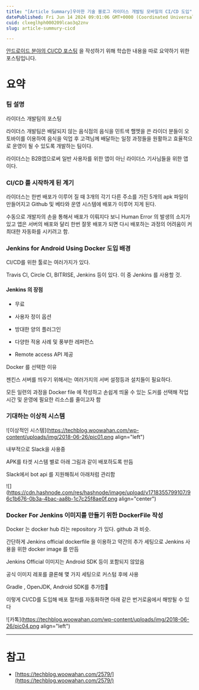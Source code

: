 ```yaml
---
title: "[Article Summary]우아한 기술 블로그 라이더스 개발팀 모바일의 CI/CD 도입"
datePublished: Fri Jun 14 2024 09:01:06 GMT+0000 (Coordinated Universal Time)
cuid: clxeglhph000209lcao3q2znv
slug: article-summury-cicd

---
```


[안드로이드 분야의 CI/CD 포스팅](https://hashnode.com/preview/666bb7b91328932b05ad0178) 을 작성하기 위해 학습한 내용을 따로 요약하기 위한 포스팅입니다.

# 요약

### 팀 설명

라이더스 개발팀의 포스팅

라이더스 개발팀은 배달되지 않는 음식점의 음식을 민트색 핼멧을 쓴 라이더 분들이 오토바이를 이용하여 음식을 익업 후 고객님께 배달하는 일정 과정들을 원활하고 효율적으로 운영이 될 수 있도록 개발하는 팀이다.

라이더스는 B2B앱으로써 일반 사용자를 위한 앱이 아닌 라이더스 기사님들을 위한 앱이다.

### CI/CD 를 시작하게 된 계기

라이더스는 한번 배포가 이루어 질 때 3개의 각기 다른 주소를 가진 5개의 apk 파일이 만들어지고 Github 및 베타와 운영 시스템에 배포가 이루어 지게 된다.

수동으로 개발자의 손을 통해서 배포가 이뤄지다 보니 Human Error 의 발생의 소지가 있고 앱은 서버의 배포와 달리 한번 잘못 배포가 되면 다시 배포하는 과정의 어려움이 커 최대한 자동화를 시키려고 함.

### Jenkins for Android Using Docker 도입 배경

CI/CD를 위한 툴로는 여러가지가 있다.

Travis CI, Circle CI, BITRISE, Jenkins 등이 있다. 이 중 Jenkins 를 사용할 것.

#### Jenkins 의 장점

* 무료
    
* 사용자 정이 옵션
    
* 방대한 양의 플러그인
    
* 다양한 적용 사례 및 풍부한 레퍼런스
    
* Remote access API 제공
    

Docker 를 선택한 이유

젠킨스 서버를 띄우기 위해서는 여러가지의 서버 설정등과 설치들이 필요하다.

모든 일련의 과정을 Docker file 에 작성하고 손쉽게 띄울 수 있는 도커를 선택해 작업 시간 및 운영에 필요한 리소스를 줄이고자 함

### 기대하는 이상적 시스템

![이상적인 시스템](https://techblog.woowahan.com/wp-content/uploads/img/2018-06-26/pic01.png align="left")

내부적으로 Slack을 사용중

APK를 타겟 시스템 별로 아래 그림과 같이 배포하도록 만듬

Slack에서 bot api 를 지원해줘서 아래처럼 관리함

![](https://cdn.hashnode.com/res/hashnode/image/upload/v1718355799107/96c1b676-0b3a-4bac-aa8b-1c7c25f8ae0f.png align="center")

### Docker For Jenkins 이미지를 만들기 위한 DockerFile 작성

Docker 는 docker hub 라는 repository 가 있다. github 과 비슷.

간단하게 Jenkins official dockerfile 을 이용하고 약간의 추가 세팅으로 Jenkins 사용을 위한 docker image 를 만듬

Jenkins Official 이미지는 Android SDK 등이 포함되지 않았음

공식 이미지 레포를 클론해 몇 가지 세팅으로 커스텀 후에 사용

Gradle , OpenJDK, Android SDK를 추가함

이렇게 CI/CD를 도입해 배포 절차를 자동화하면 아래 같은 번거로움에서 해방될 수 있다

![카톡](https://techblog.woowahan.com/wp-content/uploads/img/2018-06-26/pic04.png align="left")

---

# 참고

* [https://techblog.woowahan.com/2579/](https://techblog.woowahan.com/2579/)
